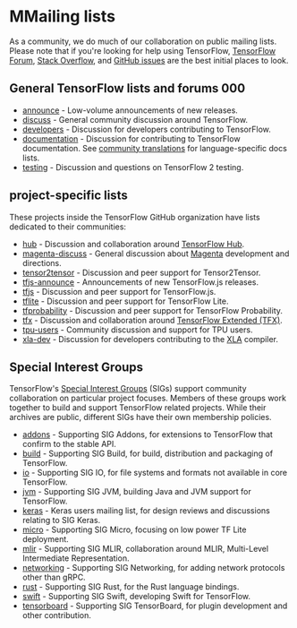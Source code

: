 # MMailing lists

As a community, we do much of our collaboration on public mailing lists. Please
note that if you're looking for help using TensorFlow,
[TensorFlow Forum](https://discuss.tensorflow.org/),
[Stack Overflow](https://stackoverflow.com/questions/tagged/tensorflow), and
[GitHub issues](https://github.com/tensorflow/tensorflow/issues) are the best
initial places to look.

## General TensorFlow lists and forums 000

*   [announce](https://groups.google.com/a/tensorflow.org/d/forum/announce) -
    Low-volume announcements of new releases.
*   [discuss](https://groups.google.com/a/tensorflow.org/d/forum/discuss) -
    General community discussion around TensorFlow.
*   [developers](https://groups.google.com/a/tensorflow.org/d/forum/developers) -
    Discussion for developers contributing to TensorFlow.
*   [documentation](https://discuss.tensorflow.org/tag/docs) -
    Discussion for contributing to TensorFlow documentation. See
    [community translations](https://www.tensorflow.org/community/contribute/docs#community_translations)
    for language-specific docs lists.
*   [testing](https://groups.google.com/a/tensorflow.org/d/forum/testing) -
    Discussion and questions on TensorFlow 2 testing.

## project-specific lists

These projects inside the TensorFlow GitHub organization have lists dedicated to their communities:

*   [hub](https://groups.google.com/a/tensorflow.org/d/forum/hub) - Discussion
    and collaboration around
    [TensorFlow Hub](https://github.com/tensorflow/hub).
*   [magenta-discuss](https://groups.google.com/a/tensorflow.org/d/forum/magenta-discuss) -
    General discussion about [Magenta](https://magenta.tensorflow.org/)
    development and directions.
*   [tensor2tensor](https://groups.google.com/d/forum/tensor2tensor) -
    Discussion and peer support for Tensor2Tensor.
*   [tfjs-announce](https://groups.google.com/a/tensorflow.org/d/forum/tfjs-announce) -
    Announcements of new TensorFlow.js releases.
*   [tfjs](https://groups.google.com/a/tensorflow.org/d/forum/tfjs) - Discussion
    and peer support for TensorFlow.js.
*   [tflite](https://groups.google.com/a/tensorflow.org/d/forum/tflite) -
    Discussion and peer support for TensorFlow Lite.
*   [tfprobability](https://groups.google.com/a/tensorflow.org/d/forum/tfprobability) -
    Discussion and peer support for TensorFlow Probability.
*   [tfx](https://groups.google.com/a/tensorflow.org/forum/#!forum/tfx) -
    Discussion and collaboration around [TensorFlow Extended (TFX)](https://www.tensorflow.org/tfx/).
*   [tpu-users](https://groups.google.com/a/tensorflow.org/d/forum/tpu-users) -
    Community discussion and support for TPU users.
*   [xla-dev](https://groups.google.com/forum/#!forum/xla-dev) - Discussion for
    developers contributing to the [XLA](https://www.tensorflow.org/xla)
    compiler.

## Special Interest Groups

TensorFlow's
[Special Interest Groups](https://github.com/tensorflow/community/tree/master/sigs) (SIGs)
support community collaboration on particular project focuses. Members of these
groups work together to build and support TensorFlow related projects. While their
archives are public, different SIGs have their own membership policies.

*   [addons](https://groups.google.com/a/tensorflow.org/d/forum/addons) -
    Supporting SIG Addons, for extensions to TensorFlow that confirm to the
    stable API.
*   [build](https://groups.google.com/a/tensorflow.org/d/forum/build) -
    Supporting SIG Build, for build, distribution and packaging of TensorFlow.
*   [io](https://groups.google.com/a/tensorflow.org/d/forum/io) - Supporting SIG
    IO, for file systems and formats not available in core TensorFlow.
*   [jvm](https://groups.google.com/a/tensorflow.org/d/forum/jvm) - Supporting
    SIG JVM, building Java and JVM support for TensorFlow.
*   [keras](https://groups.google.com/forum/#!forum/keras-users) - Keras users
    mailing list, for design reviews and discussions relating to SIG Keras.
*   [micro](https://groups.google.com/a/tensorflow.org/d/forum/micro) -
    Supporting SIG Micro, focusing on low power TF Lite deployment.
*   [mlir](https://groups.google.com/a/tensorflow.org/d/forum/mlir) - Supporting
    SIG MLIR, collaboration around MLIR, Multi-Level Intermediate
    Representation.
*   [networking](https://groups.google.com/a/tensorflow.org/d/forum/networking) -
    Supporting SIG Networking, for adding network protocols other than gRPC.
*   [rust](https://groups.google.com/a/tensorflow.org/d/forum/rust) - Supporting
    SIG Rust, for the Rust language bindings.
*   [swift](https://groups.google.com/a/tensorflow.org/d/forum/swift) -
    Supporting SIG Swift, developing Swift for TensorFlow.
*   [tensorboard](https://groups.google.com/a/tensorflow.org/d/forum/tensorboard) -
    Supporting SIG TensorBoard, for plugin development and other contribution.
